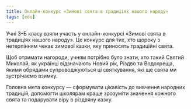 ```yaml
---
title: Онлайн-конкурс «Зимові свята в традиціях нашого народу»
tags: [edu]
---
```


Учні 3–Б класу взяли участь у онлайн-конкурсі «Зимові свята в традиціях нашого народу». Це конкурс для тих, хто щороку з нетерпінням чекає зимової казки, яку приносять традиційні свята.

Щоб отримати нагороди, учням потрібно було знати, хто такий Святий Миколай, як українці відзначають Новий рік, Різдво та Водохреща, якими обрядами супроводжуються ці святкування, які ще свята ми зустрічаємо взимку.

Головна мета конкурсу — сформувати цікавість до вивчення народних традицій, допомогти школярам краще зрозуміти значення кожного свята та подарувати віру в різдвяну казку.

<slideshow></slideshow>
